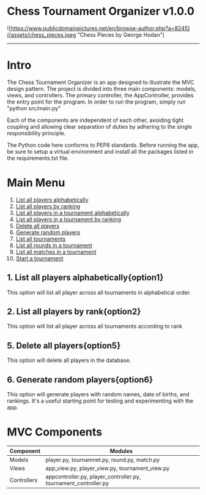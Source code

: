 # Chess Tournament Organizer v1.0.0

![https://www.publicdomainpictures.net/en/browse-author.php?a=8245](/assets/chess_pieces.jpeg "Chess Pieces by George Hodan")

***
# Intro
The Chess Tournament Organizer is an app designed to illustrate the MVC design pattern.  The project is divided into three main components: models, views, and controllers.  The primary controller, the AppController, provides the entry point for the program.  In order to run the program, simply run "python src/main.py"

Each of the components are independent of each other, avoiding tight coupling and allowing clear separation of duties by adhering to the single responsibility principle.

The Python code here conforms to PEP8 standards.  Before running the app, be sure to setup a virtual environment and install all the packages listed in the requirements.txt file.

# Main Menu 
1. [List all players alphabetically](#option1)
2. [List all players by ranking](#option2)
3. [List all players in a tournament alphabetically](#option3)
4. [List all players in a tournament by ranking](#option4)
5. [Delete all players](#option5)
6. [Generate random players](#option6)
7. [List all tournaments](#option7)
8. [List all rounds in a tournament](#option8)
9. [List all matches in a tournament](#option9)
10. [Start a tournament](#option10)

## 1. List all players alphabetically{option1}

This option will list all player across all tournaments in alphabetical order.
## 2. List all players by rank{option2}

This option will list all player across all tournaments according to rank

## 5. Delete all players{option5}

This option will delete all players in the database.

## 6. Generate random players{option6}

This option will generate players with random names, date of births, and rankings.  It's a useful starting point for testing and experimenting with the app.

# MVC Components

| Component | Modules                                      |
| --------- | -------------------------------------------- |
| Models | player.py, tournamnet.py, round.py, match.py |
| Views | app_view.py, player_view.py, tournament_view.py |
| Controllers | appcontroller.py, player_controller.py, tournament_controller.py |







